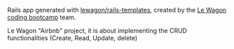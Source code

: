 Rails app generated with [lewagon/rails-templates](https://github.com/lewagon/rails-templates), created by the [Le Wagon coding bootcamp](https://www.lewagon.com) team.

Le Wagon "Airbnb" project, it is about implementing the CRUD functionalities (Create, Read, Update, delete)
